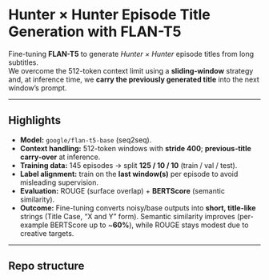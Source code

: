 # Hunter × Hunter Episode Title Generation with FLAN-T5

Fine-tuning **FLAN-T5** to generate *Hunter × Hunter* episode titles from long subtitles.  
We overcome the 512-token context limit using a **sliding-window** strategy and, at inference time, we **carry the previously generated title** into the next window’s prompt.

---

## Highlights
- **Model:** `google/flan-t5-base` (seq2seq).
- **Context handling:** 512-token windows with **stride 400**; **previous-title carry-over** at inference.
- **Training data:** 145 episodes → split **125 / 10 / 10** (train / val / test).
- **Label alignment:** train on the **last window(s)** per episode to avoid misleading supervision.
- **Evaluation:** ROUGE (surface overlap) + **BERTScore** (semantic similarity).
- **Outcome:** Fine-tuning converts noisy/base outputs into **short, title-like** strings (Title Case, “X and Y” form). Semantic similarity improves (per-example BERTScore up to ~**60%**), while ROUGE stays modest due to creative targets.

---

## Repo structure
